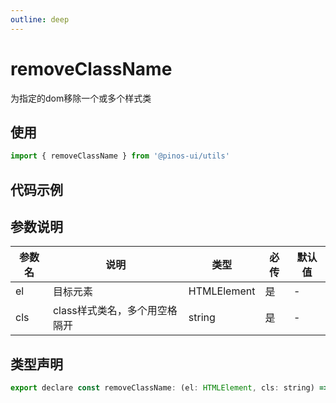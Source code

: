 ```yaml
---
outline: deep
---
```


# removeClassName

为指定的dom移除一个或多个样式类

## 使用

```js
import { removeClassName } from '@pinos-ui/utils'
```

## 代码示例

<demo src="./demos/remove-class-name.vue"></demo>

## 参数说明

| 参数名    | 说明   | 类型   | 必传   | 默认值  |
| ---- | ---- | ------ |  ------- |  ------- |
| el | 目标元素 |  HTMLElement |  是 |  -  |
| cls | class样式类名，多个用空格隔开 | string |  是 |  - |

## 类型声明

```js
export declare const removeClassName: (el: HTMLElement, cls: string) => void
```
